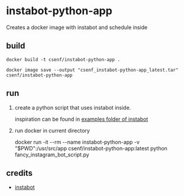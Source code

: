 # instabot-python-app
Creates a docker image with instabot and schedule inside

## build

    docker build -t csenf/instabot-python-app .
    
    docker image save --output "csenf_instabot-python-app_latest.tar"  csenf/instabot-python-app
    
## run

1. create a python script that uses instabot inside.
    
    inspiration can be found in [examples folder of instabot](https://github.com/instagrambot/instabot/tree/master/examples)

1. run docker in current directory


    docker run -it --rm --name instabot-python-app -v "$PWD":/usr/src/app csenf/instabot-python-app:latest python fancy_instagram_bot_script.py
    
## credits

- [instabot](https://github.com/instagrambot/instabot)